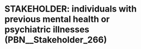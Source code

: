 # STAKEHOLDER: __individuals with previous mental health or psychiatric illnesses__ (PBN__Stakeholder_266)

